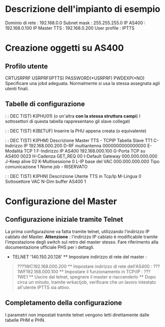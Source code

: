 # Descrizione dell'impianto di esempio
Dominio di rete :  192.168.0.0
Subnet mask     :  255.255.255.0
IP AS400        :  192.168.0.100
IP Master TTS   :  192.168.0.200
User profile    :  IPTTS

# Creazione oggetti su AS400
## Profilo utente
CRTUSRPRF USRPRF(IPTTS) PASSWORD(*USRPRF) PWDEXP(*NO)
Specificare una jobd adeguata. Normalmente si usa la stessa assegnata agli utenti finali.

## Tabelle di configurazione
 :  : DEC T(ST) K(PHU01)
(o un'altra **con la stessa struttura campi**)
I sottosettori di questa tabella rappresentano gli slave collegati

 :  : DEC T(ST) K(B£TUF)
Inserire la PHU appena creata (o equivalente)

 :  : DEC T(ST) K(PHM)
Descrizione          Master TTS - TCPIP
Tabella Slave        TT1
C-Indirizzo IP       192.168.000.200
D-RF multiantenna    0000000000000000
E-Modalità TCP       1
F-Indirizzo IP AS400 192.168.000.100
G-Porta TCP su AS400 0023
H-Cadenza GET_REQ    00
I-Default Gateway    000.000.000.000
J-Keep alive         02
K-Multisessione      0
L-IP base del VAC    000.000.000.000
Tipo comunicazione   1
Nome job - RISERVATO

 :  : DEC T(ST) K(PHN)
Descrizione          Utente TTS in Tcp/Ip
M-Lingua             0
Sottosettore VAC
N-Dim buffer AS400   1

# Configurazione del Master
## Configurazione iniziale tramite Telnet
La prima configurazione va fatta tramite telnet, utilizzando l'indirizzo IP cablato del Master.
__Attenzione__ :  l'indirizzo IP cablato è modificabile tramite l'impostazione degli switch sul retro del master stesso.
Fare riferimento alla documentazione ufficiale PHS per i dettagli.

 * TELNET '140.150.20.128'
 ** Impostare indirizzo di rete del master : 
>???1WC192.168.000.200
 ** Impostare indirizzo di rete dell'AS400 : 
>???1WF192.168.000.100
 ** Impostare il funzionamento in TCP/IP : 
>???1WE1
 ** Uscire dal telnet, spegnere il master e riaccenderlo
 ** Dopo circa un minuto, tramite wrkactjob, verificare che un lavoro intestato all'utente IPTTS sia attivo.

## Completamento della configurazione
I parametri non impostati tramite telnet vengono letti direttamente dalle tabelle PHM e PHN.
